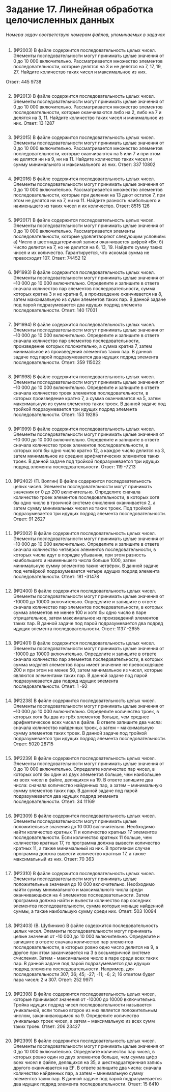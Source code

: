# Задание 17. Линейная обработка целочисленных данных
###### Номера задач соответствую номерам файлов, упоминаемых в задачах

1. (№2003) В файле содержится последовательность целых чисел. Элементы последовательности могут принимать целые значения от 0 до 10 000 включительно. Рассматривается множество элементов последовательности, которые делятся на 3 и не делятся на 7, 17, 19, 27. Найдите количество таких чисел и максимальное из них.


Ответ: 445 9738
```python

```

2. (№2013) В файле содержится последовательность целых чисел. Элементы последовательности могут принимать целые значения от 0 до 10 000 включительно. Рассматривается множество элементов последовательности, которые оканчиваются либо на 2, либо на 7 и делятся на 3, 11. Найдите количество таких чисел и минимальное из них.
Ответ: 13 1287
```python

```

3. (№2015) В файле содержится последовательность целых чисел. Элементы последовательности могут принимать целые значения от 0 до 10 000 включительно. Рассматривается множество элементов последовательности, которые оканчиваются на 5 или 7  и при этом не делятся ни на 9, ни на 11. Найдите количество таких чисел и сумму минимального и максимального из них.
Ответ: 337 10802
```python

```

4. (№2016) В файле содержится последовательность целых чисел. Элементы последовательности могут принимать целые значения от 0 до 10 000 включительно. Рассматривается множество элементов последовательности, которые при делении на 13 дают остаток 7, при этом не делятся ни на 7, ни на 11. Найдите разность наибольшего и наименьшего из таких чисел и их количество.
Ответ: 8515 126
```python

```

5. (№2017) В файле содержится последовательность целых чисел. Элементы последовательности могут принимать целые значения от 0 до 10 000 включительно. Рассматривается элементы последовательности, которые удовлетворяют следующим условиям:
а) Число в шестнадцатеричной записи оканчивается цифрой «B»;
б) Число делится на 7, но не делится на 6, 13, 19.
Найдите сумму таких чисел и их количество. Гарантируется, что искомая сумма не превосходит 107.
Ответ: 74452 12
```python

```

6. (№1993) В файле содержится последовательность целых чисел. Элементы последовательности могут принимать целые значения от –10 000 до 10 000 включительно. Определите и запишите в ответе сначала количество пар элементов последовательности, сумма которых кратна 3 и не кратна 6, а произведение оканчивается на 8, затем максимальную из сумм элементов таких пар. В данной задаче под парой подразумевается два идущих подряд элемента последовательности.
Ответ: 140 17031
```python

```

7. (№1994) В файле содержится последовательность целых чисел. Элементы последовательности могут принимать целые значения от –10 000 до 10 000 включительно. Определите и запишите в ответе сначала количество пар элементов последовательности, произведение которых положительно, а сумма кратна 7, затем минимальное из произведений элементов таких пар. В данной задаче под парой подразумевается два идущих подряд элемента последовательности.
Ответ: 359 115022
```python

```

8. (№1998) В файле содержится последовательность целых чисел. Элементы последовательности могут принимать целые значения от –10 000 до 10 000 включительно. Определите и запишите в ответе сначала количество троек элементов последовательности, в которых произведение кратно 7, а сумма оканчивается на 5, затем максимальную из сумм элементов таких троек. В данной задаче под тройкой подразумевается три идущих подряд элемента последовательности.
Ответ: 153 19285
```python

```

9. (№1999) В файле содержится последовательность целых чисел. Элементы последовательности могут принимать целые значения от –10 000 до 10 000 включительно. Определите и запишите в ответе сначала количество троек элементов последовательности, в которых хотя бы одно число кратно 12, а каждое число делится на 3, затем минимальное из средних арифметических элементов таких троек. В данной задаче под тройкой подразумевается три идущих подряд элемента последовательности.
Ответ: 119 -7213
```python

```

10. (№2402) (П. Волгин) В файле содержится последовательность целых чисел. Элементы последовательности могут принимать значения от 0 до 200 включительно. Определите сначала количество троек элементов последовательности, в которых хотя бы одно число в троичной системе счисления оканчивается 2, а затем сумму минимальных чисел из таких троек. Под тройкой подразумевается три идущих подряд элемента последовательности.
Ответ: 91 2627
```python

```

11. (№2002) В файле содержится последовательность целых чисел. Элементы последовательности могут принимать целые значения от –10 000 до 10 000 включительно. Определите и запишите в ответе сначала количество четвёрок элементов последовательности, в которых числа идут в порядке убывания, при этом разность наибольшего и наименьшего числа больше 1000, затем минимальную сумму элементов таких четвёрок. В данной задаче под четвёркой подразумевается четыре идущих подряд элемента последовательности.
Ответ: 181 -31478
```python

```

12. (№2400) В файле содержится последовательность целых чисел. Элементы последовательности могут принимать целые значения от -10000 до 10000 включительно. Определите и запишите в ответе сначала количество пар элементов последовательности, в которых сумма элементов не менее 100 и хотя бы одно число в паре отрицательное, затем максимальное из произведений элементов таких пар. В данной задаче под парой подразумевается два подряд идущих элемента последовательности.
Ответ: 1137 -2655
```python

```

13. (№2401) В файле содержится последовательность целых чисел. Элементы последовательности могут принимать целые значения от -10000 до 10000 включительно. Определите и запишите в ответе сначала количество пар элементов последовательности, в которых сумма модулей элементов пары имеет значение не превосходящее 200 и при этом не менее 50, затем минимальное из чисел, которые являются элементами таких пар. В данной задаче под парой подразумевается два подряд идущих элемента последовательности.
Ответ: 1 -92
```python

```

14. (№2238) В файле содержится последовательность целых чисел. Элементы последовательности могут принимать целые значения от –10 000 до 10 000 включительно. Определите количество троек, в которых хотя бы два из трёх элементов больше, чем среднее арифметическое всех чисел в файле. В ответе запишите два числа: сначала количество найденных троек, а затем – максимальную сумму элементов таких троек. В данной задаче под тройкой подразумевается три идущих подряд элемента последовательности.
Ответ: 5020 28715
```python

```

15. (№2239) В файле содержится последовательность целых чисел. Элементы последовательности могут принимать целые значения от 0 до 10 000 включительно. Определите количество пар чисел, в которых хотя бы один из двух элементов больше, чем наибольшее из всех чисел в файле, делящихся на 19. В ответе запишите два числа: сначала количество найденных пар, а затем – минимальную сумму элементов таких пар. В данной задаче под парой подразумевается два идущих подряд элемента последовательности.
Ответ: 34 11169
```python

```

16. (№2309) В файле содержится последовательность целых чисел. Элементы последовательности могут принимать целые положительные значения до 10 000 включительно. Необходимо найти количество кратных 11 и количество кратных 17 элементов последовательности. Если количество кратных 11 больше, чем количество кратных 17, то программа должна вывести количество кратных 11, а также минимальный из них. В противном случае программа должна вывести количество кратных 17, а также максимальный из них.
Ответ: 70 363
```python

```

17. (№2310) В файле содержится последовательность целых чисел. Элементы последовательности могут принимать целые положительные значения до 10 000 включительно. Необходимо найти сумму минимального и максимального числа среди оканчивающихся на 4 элементов последовательности. Затем программа должна найти и вывести количество пар соседних элементов последовательности, сумма которых меньше найденной суммы, а также наибольшую сумму среди них.
Ответ: 503 10094
```python

```

18. (№2403) (В. Шубинкин) В файле содержится последовательность целых чисел. Элементы последовательности могут принимать целые значения от -10 000 до 10 000 включительно. Определите и запишите в ответе сначала количество пар элементов последовательности, в которых ровно одно число делится на 9, а другое при этом заканчивается на 3 в восьмеричной системе счисления. Затем - максимальное число в паре среди всех таких пар. В данной задаче под парой подразумевается два идущих подряд элемента последовательности.
Например, для последовательности 307; 36; 45; -27; -11; -6; 2; 16 ответом будет пара чисел: 2 и 307.
Ответ: 252 9971
```python

```

19. (№2398) В файле содержится последовательность целых чисел, которые принимают значения от -10000 до 10000 включительно. Тройка идущих подряд чисел последовательности называется уникальной, если только второе из них является положительным числом, заканчивающимся на 9. Определите количество уникальных троек чисел, а затем – максимальную из всех сумм таких троек.
Ответ: 206 23427
```python

```

20. (№2399) В файле содержится последовательность целых чисел. Элементы последовательности могут принимать целые значения от 0 до 10 000 включительно. Определите количество пар чисел, в которых ровно один из двух элементов больше, чем сумма цифр всех чисел в файле, делящихся на 35, а шестнадцатеричная запись другого оканчивается на EF. В ответе запишите два числа: сначала количество найденных пар, а затем – минимальную сумму элементов таких пар. В данной задаче под парой подразумевается два идущих подряд элемента последовательности.
Ответ: 15 6410
```python

```
